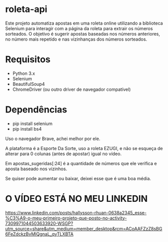 # roleta-api
Este projeto automatiza apostas em uma roleta online utilizando a biblioteca Selenium para interagir com a página da roleta para extrair os números sorteados. O objetivo é sugerir apostas baseadas nos números anteriores, no número mais repetido e nas vizinhanças dos números sorteados.

# Requisitos
- Python 3.x
- Selenium
- BeautifulSoup4
- ChromeDriver (ou outro driver de navegador compatível)

# Dependências
- pip install selenium
- pip install bs4

Uso o navegador Brave, achei melhor por ele.

A plataforma é a Esporte Da Sorte, uso a roleta EZUGI, e não se esqueça de alterar para 0 colunas (antes de apostar) igual no vídeo.

Em apostas_sugeridas[:24] é a quantidade de números que ele verifica e aposta baseado nos vizinhos.

Se quiser pode aumentar ou baixar, deixei esse que é uma boa média.

# O VÍDEO ESTÁ NO MEU LINKEDIN
https://www.linkedin.com/posts/hallysson-rhuan-0638a2345_esse-%C3%A9-o-meu-primeiro-projeto-que-posto-no-activity-7309971044503633920-WSGP?utm_source=share&utm_medium=member_desktop&rcm=ACoAAFZzZ8sBG6FeZdckzBvMlQgnaL_qyTLXBTA
